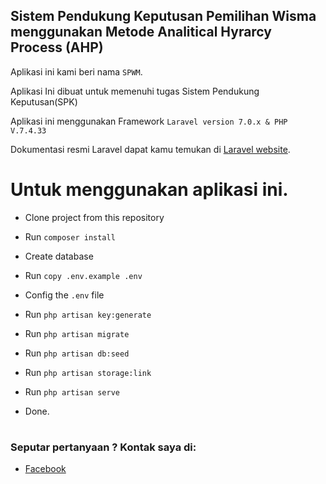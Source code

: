 ## Sistem Pendukung Keputusan Pemilihan Wisma menggunakan Metode Analitical Hyrarcy Process (AHP)

Aplikasi ini kami beri nama `SPWM`.

Aplikasi Ini dibuat untuk memenuhi tugas Sistem Pendukung Keputusan(SPK)

Aplikasi ini menggunakan Framework `Laravel version 7.0.x & PHP V.7.4.33`

Dokumentasi resmi Laravel dapat kamu temukan di [Laravel website](http://laravel.com/docs).

# Untuk menggunakan aplikasi ini.

- Clone project from this repository

- Run `composer install`

- Create database

- Run `copy .env.example .env`

- Config the ` .env ` file

- Run `php artisan key:generate`

- Run `php artisan migrate`

- Run `php artisan db:seed`

- Run `php artisan storage:link`

- Run `php artisan serve`

- Done.

#
### Seputar pertanyaan ? Kontak saya di:
- [Facebook](https://facebook.com/caesaralilamondo)
